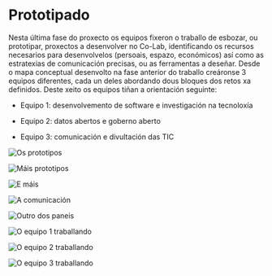 # Prototipado
Nesta última fase do proxecto os equipos fixeron o traballo de esbozar, ou prototipar, proxectos a desenvolver no Co-Lab, identificando os recursos necesarios para desenvolvelos (persoais, espazo, económicos) así como as estratexias de comunicación precisas, ou as ferramentas a deseñar. Desde o mapa conceptual desenvolto na fase anterior do traballo creáronse 3 equipos diferentes, cada un deles abordando dous bloques dos retos xa definidos. Deste xeito os equipos tiñan a orientación seguinte:

- Equipo 1: desenvolvemento de software e investigación na tecnoloxía

- Equipo 2: datos abertos e goberno aberto

- Equipo 3: comunicación e divultación das TIC


![Os prototipos](https://forxa.colab.coruna.gal/Co-Lab/obradoiro/raw/master/o_ser_dixital/imaxes/IMG_20161125_202212.jpg)

![Máis prototipos](https://forxa.colab.coruna.gal/Co-Lab/obradoiro/raw/master/o_ser_dixital/imaxes/IMG_20161125_202223.jpg)

![E máis](https://forxa.colab.coruna.gal/Co-Lab/obradoiro/raw/master/o_ser_dixital/imaxes/IMG_20161125_202232.jpg)

![A comunicación](https://forxa.colab.coruna.gal/Co-Lab/obradoiro/raw/master/o_ser_dixital/imaxes/IMG_20161125_202308.jpg)

![Outro dos paneis](https://forxa.colab.coruna.gal/Co-Lab/obradoiro/raw/master/o_ser_dixital/imaxes/IMG_20161125_203038.jpg)

![O equipo 1 traballando](https://forxa.colab.coruna.gal/Co-Lab/obradoiro/raw/master/o_ser_dixital/imaxes/photo68606094350591985.jpg)

![O equipo 2 traballando](https://forxa.colab.coruna.gal/Co-Lab/obradoiro/raw/master/o_ser_dixital/imaxes/photo68606094350591982.jpg)

![O equipo 3 traballando](https://forxa.colab.coruna.gal/Co-Lab/obradoiro/raw/master/o_ser_dixital/imaxes/photo68606094350591986.jpg)